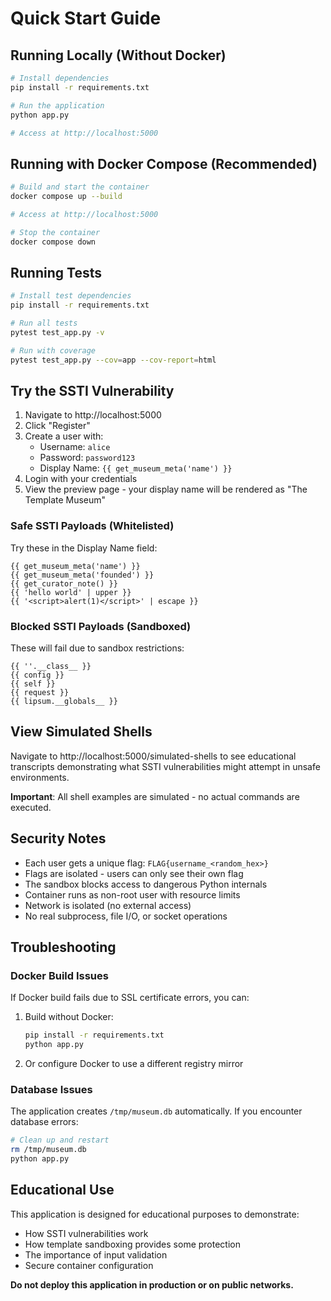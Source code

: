 # Quick Start Guide

## Running Locally (Without Docker)

```bash
# Install dependencies
pip install -r requirements.txt

# Run the application
python app.py

# Access at http://localhost:5000
```

## Running with Docker Compose (Recommended)

```bash
# Build and start the container
docker compose up --build

# Access at http://localhost:5000

# Stop the container
docker compose down
```

## Running Tests

```bash
# Install test dependencies
pip install -r requirements.txt

# Run all tests
pytest test_app.py -v

# Run with coverage
pytest test_app.py --cov=app --cov-report=html
```

## Try the SSTI Vulnerability

1. Navigate to http://localhost:5000
2. Click "Register"
3. Create a user with:
   - Username: `alice`
   - Password: `password123`
   - Display Name: `{{ get_museum_meta('name') }}`
4. Login with your credentials
5. View the preview page - your display name will be rendered as "The Template Museum"

### Safe SSTI Payloads (Whitelisted)

Try these in the Display Name field:

```jinja2
{{ get_museum_meta('name') }}
{{ get_museum_meta('founded') }}
{{ get_curator_note() }}
{{ 'hello world' | upper }}
{{ '<script>alert(1)</script>' | escape }}
```

### Blocked SSTI Payloads (Sandboxed)

These will fail due to sandbox restrictions:

```jinja2
{{ ''.__class__ }}
{{ config }}
{{ self }}
{{ request }}
{{ lipsum.__globals__ }}
```

## View Simulated Shells

Navigate to http://localhost:5000/simulated-shells to see educational transcripts demonstrating what SSTI vulnerabilities might attempt in unsafe environments.

**Important**: All shell examples are simulated - no actual commands are executed.

## Security Notes

- Each user gets a unique flag: `FLAG{username_<random_hex>}`
- Flags are isolated - users can only see their own flag
- The sandbox blocks access to dangerous Python internals
- Container runs as non-root user with resource limits
- Network is isolated (no external access)
- No real subprocess, file I/O, or socket operations

## Troubleshooting

### Docker Build Issues

If Docker build fails due to SSL certificate errors, you can:

1. Build without Docker:
   ```bash
   pip install -r requirements.txt
   python app.py
   ```

2. Or configure Docker to use a different registry mirror

### Database Issues

The application creates `/tmp/museum.db` automatically. If you encounter database errors:

```bash
# Clean up and restart
rm /tmp/museum.db
python app.py
```

## Educational Use

This application is designed for educational purposes to demonstrate:
- How SSTI vulnerabilities work
- How template sandboxing provides some protection
- The importance of input validation
- Secure container configuration

**Do not deploy this application in production or on public networks.**
